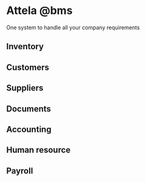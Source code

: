 #  Attela @bms

One system to handle all your company requirements

## Inventory

## Customers


## Suppliers

## Documents

## Accounting

## Human resource

## Payroll
